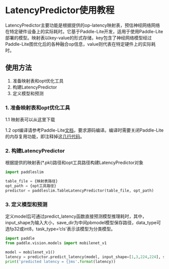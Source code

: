 # LatencyPredictor使用教程

LatencyPredictor主要功能是根据提供的op-latency映射表，预估神经网络网络在特定硬件设备上的实际耗时。它基于Paddle-Lite开发，适用于使用Paddle-Lite部署的模型。映射表以key-value的形式存储，key包含了神经网络模型经过Paddle-Lite图优化后的各种融合op信息，value则代表在特定硬件上的实际耗时。

## 使用方法

1. 准备映射表和opt优化工具
2. 构建LatencyPredictor
3. 定义模型和预测

### 1. 准备映射表和opt优化工具

1.1 映射表可以从这里下载  

1.2 opt编译请参考Paddle-Lite[文档](https://paddle-lite.readthedocs.io/zh/latest/user_guides/model_optimize_tool.html)，要求源码编译。编译时需要关闭Paddle-Lite的内存复用功能，即注释掉这[几行代码](https://github.com/PaddlePaddle/Paddle-Lite/blob/d76f45be989d3e01cebf2ac18e047cfd37d52666/lite/core/optimizer/optimizer.cc#L266-L268)。

### 2. 构建LatencyPredictor

根据提供的映射表(*.pkl)路径和opt工具路径构建LatencyPredictor对象
```python
import paddleslim

table_file = {映射表路径}
opt_path = {opt工具路径}
predictor = paddleslim.TableLatencyPredictor(table_file, opt_path)
```

### 3. 定义模型和预测

定义model后可通过predict_latency函数直接预测模型推理耗时，其中，input_shape为输入大小，save_dir为中间pbmodel模型保存路径，data_type可选fp32或int8，task_type=‘cls'表示该模型为分类模型。
```python
import paddle
from paddle.vision.models import mobilenet_v1

model = mobilenet_v1()
latency = predictor.predict_latency(model, input_shape=[1,3,224,224], save_dir='./model', data_type='int8', task_type='cls')
print('predicted latency = {}ms'.format(latency))
```

